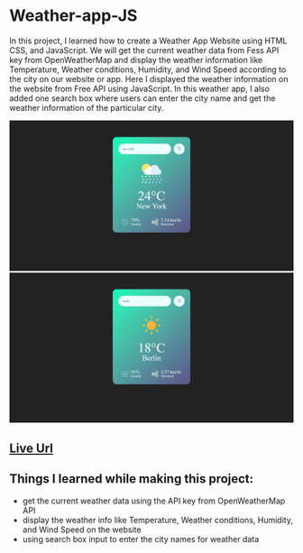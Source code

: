 # Weather-app-JS

In this project, I learned how to create a Weather App Website using HTML CSS, and JavaScript. We will get the current weather data from Fess API key from OpenWeatherMap
and display the weather information like Temperature,  Weather conditions, Humidity, and Wind Speed according to the city on our website or app.
Here I displayed the weather information on the website from Free API using JavaScript.
In this weather app, I also added one search box where users can enter the city name and get the weather information of the particular city.

![screenshot](./Screenshots/screencapture-weather-app.png)
![screenshot](./Screenshots/screencapture-weather-app-2.png)

## [Live Url]()

## Things I learned while making this project: 
- get the current weather data using the API key from OpenWeatherMap API
- display the weather info like Temperature,  Weather conditions, Humidity, and Wind Speed on the website
- using search box input to enter the city names for weather data
